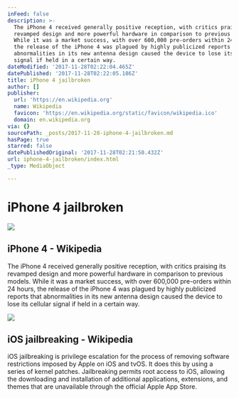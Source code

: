 ```yaml
---
inFeed: false
description: >-
  The iPhone 4 received generally positive reception, with critics praising its
  revamped design and more powerful hardware in comparison to previous models.
  While it was a market success, with over 600,000 pre-orders within 24 hours,
  the release of the iPhone 4 was plagued by highly publicized reports that
  abnormalities in its new antenna design caused the device to lose its cellular
  signal if held in a certain way.
dateModified: '2017-11-28T02:22:04.465Z'
datePublished: '2017-11-28T02:22:05.186Z'
title: iPhone 4 jailbroken
author: []
publisher:
  url: 'https://en.wikipedia.org'
  name: Wikipedia
  favicon: 'https://en.wikipedia.org/static/favicon/wikipedia.ico'
  domain: en.wikipedia.org
via: {}
sourcePath: _posts/2017-11-28-iphone-4-jailbroken.md
hasPage: true
starred: false
datePublishedOriginal: '2017-11-28T02:21:50.432Z'
url: iphone-4-jailbroken/index.html
_type: MediaObject

---
```

# iPhone 4 jailbroken

<article style=""><img src="https://imgflo.herokuapp.com/graph/2b2431f8e7ba7b0/6ff575f203497b39a51532f48f968c4f/noop.png?input=https%3A%2F%2Fupload.wikimedia.org%2Fwikipedia%2Fcommons%2F5%2F59%2FIPhone_4_Mock_No_Shadow_PSD.png" /><h1>iPhone 4 - Wikipedia</h1><p>The iPhone 4 received generally positive reception, with critics praising its revamped design and more powerful hardware in comparison to previous models. While it was a market success, with over 600,000 pre-orders within 24 hours, the release of the iPhone 4 was plagued by highly publicized reports that abnormalities in its new antenna design caused the device to lose its cellular signal if held in a certain way.</p></article>

<article style=""><img src="https://upload.wikimedia.org/wikipedia/commons/f/fe/Cydia_on_IOS_7.png" /><h1>iOS jailbreaking - Wikipedia</h1><p>iOS jailbreaking is privilege escalation for the process of removing software restrictions imposed by Apple on iOS and tvOS. It does this by using a series of kernel patches. Jailbreaking permits root access to iOS, allowing the downloading and installation of additional applications, extensions, and themes that are unavailable through the official Apple App Store.</p></article>
